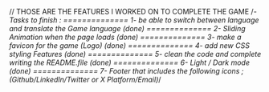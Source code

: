   // THOSE ARE THE FEATURES I WORKED ON TO COMPLETE THE GAME
  /*- Tasks to finish :
  ============== 1- be able to switch between language and translate the Game language (done)
  ============== 2- Sliding Animation when the page loads (done)
  ============== 3- make a favicon for the game (Logo) (done)
  ============== 4- add new CSS styling Features (done)
  ============== 5- clean the code and complete writing the README.file (done)
  ============== 6- Light / Dark mode (done)
  ============== 7- Footer that includes the following icons ; (Github/LinkedIn/Twitter or X Platform/Email)*/
